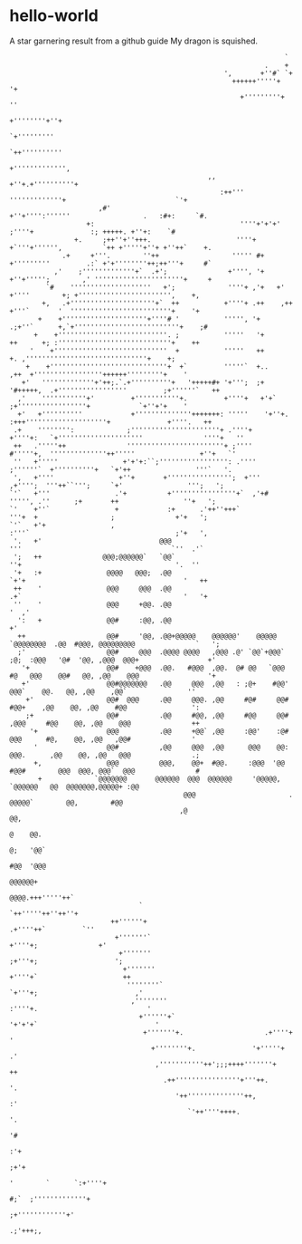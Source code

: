 # hello-world
A star garnering result from a github guide
My dragon is squished.
                                                                                                                                      
                                                                        `                                                             
                                                                   .    +                                                             
                                                         ',       +''#` `+                                                            
                                                           ++++++'''''+  '+                                                           
                                                             +'''''''''+ ''                                                           
                                                               +''''''''+''+                                                          
                                                                 `+'''''''''                                                          
                                                               `++''''''''''                                                          
                                                              +''''''''''''',                                                         
                                                     ,,     +''+.+''''''''''+                                                         
                                                        :++''' '''''''''''''+                           `'+                           
                          ,#'                                 +''+'''':''''''                  .   :#+:     `#.                       
                       +:                                    ''''+'+'+' ;''''+              :; +++++. +''+:    `#                     
                    +.     ;++''+''+++.                     ''''+ +`'''+'''''',          `++ +'''''+''+ +''++`    +.                  
                 .+     +'''.        ''++                  ''''' #+ +'''''''''         .:` +'+''''''''++;++'''+     #`                
               ,'    ;'''''''''''''+`  .+';               +'''', '+  +''+''''';        ,' ''''''''''''''''''''''+     +               
             `#    ''''''''''''''''''''   +';             ''''+ ,'+   +'  +''''        +; +''''''''''''''''''''''',    +,             
            +,   .+'''''''''''''''''''''+`  ++           +''''+ .++    ,++ +'''`       '  '''''''''''''''''''''''''+    '+            
           +    +'''''''''''''''''''''+''''# '           ''''', '+        .;+''`      +,`+''''''''''''''''''''''''''+    ;#           
          +    +'''''''''''''''''''''''''''. ;           '''''   '+          ++      +; :''''''''''''''''''''''''''''+    ++          
         '    +''''''''''''''''''''''''''''  +           '''''   ++                 +. ,''''''''''''''''''''''''''''''+    +;         
        +    +'''''''''''''''''''''''''''''+  +`         '''''`  +..             ,++  +'''''''''''''''''++++++'''''''''+    '         
       +'   '''''''''''''+'++;.`.+''''''''''+   '+++++#+ '+''';  ;+       '#+++++,  .+'''''''''''''''''         ;+''''''`   ++        
      ,'    '''''''''''+'         +'''''''''''+.         +''''+   +'+`            ;+'''''''''''''''''+            `+''+'+    '        
      +'   +''''''''''            +''''''''''''''+++++++: '''''    '+''+.    :+++''''''''''''''''''''+              +''''.   ++       
     .+    '''''''':             ;''''''''''''''''''''''+ .''''+     +''''+:   `+'''''''''''''''''''''               ''''+   ''       
     ++   .'''''++               ''''''''''''''''''''''''+ ;''''       #'''''+,  ''''''''''''''++'''''                +''+   `'       
     ''   +'''''                +'+'+:``;''''''''''''''''': .''''        ;''''''`  +''''''''''+   `+'++                '''`   '.      
     ',   +''''                +''+       +'''''''''''''''';  +'''         ,+'''';  '''++``''';     `+'                ''';   ';      
    `'`   +'''                .'+          +''''''''''''''''+`  ,'+#         ''''', .''      ;+       ++                ''+   ';      
    `'    +''`                +            :+      .'++''+++`                  '''+  +                  ;               +'+   ';      
    `'`   +'+                ,                                                 :'''`                                    ;'+   ',      
     '.   +'                             @@@                                    '''                                     `''  .'`      
     ';   ++               @@@;@@@@@@`   `@@`                                   ''+                                      '.  ''       
     '+   :+                @@@@   @@@;  .@@                                  `+'+                                       '   ++       
     ++    '                @@@     @@@  .@@                                  .+`                                        '   '+       
     ''    '                @@@     +@@. .@@                                                                             '  ,'        
      ':   +                @@#     :@@, .@@                                                                                +'        
      ++                    @@#     '@@, .@@+@@@@@    @@@@@@'    @@@@@    `@@@@@@@@  .@@  #@@@, @@@@@@@@@               `   ';        
      ;'                    @@#     @@@  .@@@@ @@@@   ,@@@ .@' `@@`+@@@`  ;@;  :@@@   '@#  '@@, ,@@@  @@@+                 +'         
       '+                   @@#    +@@@  .@@.   #@@@  ,@@.  @# @@   `@@@  #@   @@@    @@#   @@, ,@@    @@@                 '+         
       +'                   @@#@@@@@@@   .@@     @@@  ,@@   : ;@+    #@@'     @@@`    @@.   @@, ,@@    ,@@`               ''          
        +'                  @@#  @@@     .@@     @@@. ,@@     #@#     @@#    #@@+    ,@@    @@, ,@@    #@@                ':          
        ;+                  @@#          .@@     #@@, ,@@     #@@     @@#   ,@@@     #@@    @@, ,@@    @@@               ++           
         '+                 @@@          .@@     +@@` ,@@     :@@'    :@#   @@@      #@,    @@, ,@@   ,@@#               '            
          '                 @@#          ,@@     @@@  ,@@      @@@    @@:  @@@.      ,@@    @@, ,@@   @@@               .;            
          +,                @@@          @@@,    @@+  #@@.     :@@@  '@@  #@@#        @@@  @@@, @@@`  @@@               #             
           +             `@@@@@@@       @@@@@@  @@@  @@@@@@     '@@@@@,  `@@@@@@   @@  @@@@@@@,@@@@@+ :@@                             
                                               @@@                       .    @@@@@`        @@,        #@@                            
                                              ,@                                            @@,                                       
                                                                                       @    @@.                                       
                                                                                      @;   '@@`                                       
                                                                                     #@@  '@@@                                        
                                                                                      @@@@@@+                                         
                                                                                       @@@@.+++'''''++`                               
                                    `                                                  `++'''''++''++''+                              
                             ++''''''+                                              .+''''++`         `''                             
                              +'''''''`                                           +''''+;               +'                            
                               +'''''''                                        ;+'''+;                   ';                           
                                +'''''''                                     +''''+`                     ++                           
                                 ''''''''`                                `+'''+;                        ,'                           
                                  ,''''''''                             :''''+.                           '                           
                                    +''''''+`                         '+'+'+`                             '                           
                                     +'''''''+.                    .+''''+                                '                           
                                       +''''''''+.              '+'''''+                                 .'                           
                                        ,'''''''''''++';;;++++'''''''+                                   ++                           
                                          .++''''''''''''''''+'''++.                                     '.                           
                                             '++''''''''''''''++,                                       :'                            
                                                `'++''''++++.                                           '.                            
                                                                                                       '#                             
                                                                                                     :'+                              
                                                                                                   ;+'+                               
                                                                              '        `      `:+''''+                                
                                                                                #;`  ;'''''''''''''+                                  
                                                                                  ;+''''''''''''+'                                    
                                                                                      .;'+++;,                                        
                                                                                                                                      
                                                                                                                                      
                                                                                                                                      
